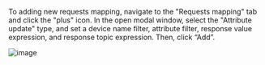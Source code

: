 To adding new requests mapping, navigate to the "Requests mapping" tab and click the "plus" icon. 
In the open modal window, select the "Attribute update" type, and set a device name filter, attribute filter, response value expression, and response topic expression. Then, click “Add”.

![image](https://img.thingsboard.io/gateway/mqtt-connector/attribute-updates-example-basic-1-ce.png)